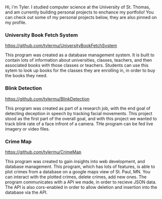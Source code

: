 Hi, i'm Tyler. I studied computer science at the University of St. Thomas, and am currently building personal projects to enchance my portfolio! You can check out some of my personal projects below, they are also pinned on my profile.

### University Book Fetch System
https://github.com/tylermu/UniversityBookFetchSystem

This program was created as a database management system. It is built to contain lots of information about universities, classes, teachers, and then associated books with those classes or teachers. Students can use this sytem to look up books for the classes they are enrolling in, in order to buy the books they need. 

### Blink Detection
https://github.com/tylermu/BlinkDetection

This program was created as part of a research job, with the end goal of detecting deception in speech by tracking facial movements. This project stood as the first part of the overall goal, and with this project we wanted to track blink rate of a face infront of a camera. THe program can be fed live imagery or video files. 

### Crime Map
https://github.com/tylermu/CrimeMap

This program was created to gain insights into web development, and database management. This program, which has lots of features, is able to plot crimes from a database on a google maps view of St. Paul, MN. You can interact with the plotted crimes, delete crimes, add new ones. The program communicates with a API we made, in order to recieve JSON data. The API is also cors-enabled in order to allow deletion and insertion into the database via the API. 
